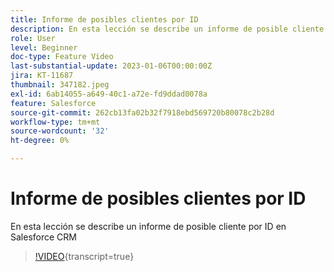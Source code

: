 ```yaml
---
title: Informe de posibles clientes por ID
description: En esta lección se describe un informe de posible cliente por ID en Salesforce CRM
role: User
level: Beginner
doc-type: Feature Video
last-substantial-update: 2023-01-06T00:00:00Z
jira: KT-11687
thumbnail: 347182.jpeg
exl-id: 6ab14055-a649-40c1-a72e-fd9ddad0078a
feature: Salesforce
source-git-commit: 262cb13fa02b32f7918ebd569720b80078c2b28d
workflow-type: tm+mt
source-wordcount: '32'
ht-degree: 0%

---
```


# Informe de posibles clientes por ID

En esta lección se describe un informe de posible cliente por ID en Salesforce CRM

>[!VIDEO](https://video.tv.adobe.com/v/3421927/?learn=on&captions=spa){transcript=true}
